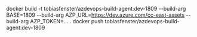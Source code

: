 docker build -t tobiasfenster/azdevops-build-agent:dev-1809 --build-arg BASE=1809 --build-arg AZP_URL=https://dev.azure.com/cc-east-assets --build-arg AZP_TOKEN=... .
docker push tobiasfenster/azdevops-build-agent:dev-1809